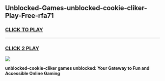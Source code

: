 
## Unblocked-Games-unblocked-cookie-cliker-Play-Free-rfa71
<h3>
<a href="https://premium76.site?title=unblocked-cookie-cliker&ref=20M">CLICK TO PLAY</a></h3>
<hr>

<h3>
<a href="https://premium76.site?title=unblocked-cookie-cliker&ref=20M">CLICK 2 PLAY</a>
  
</h3>

<a href="https://premium76.site?title=unblocked-cookie-cliker&ref=19M"><img src="https://clearcache.store/games.png"></a>


**unblocked-cookie-cliker games unblocked: Your Gateway to Fun and Accessible Online Gaming**
